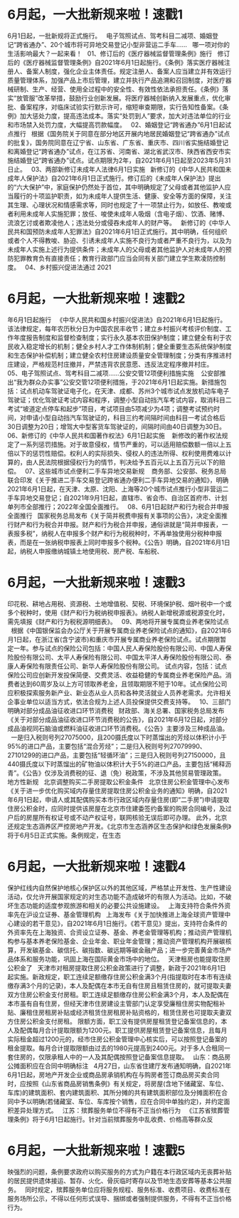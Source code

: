 # 6月起，一大批新规来啦！速戳1

6月1日起，一批新规将正式施行。
 
电子驾照试点、驾考科目二减项、婚姻登记“跨省通办”、20个城市将可异地交易登记小型非营运二手车……
 
哪一项对你的生活影响最大？一起来看！
 
01、修订后的《医疗器械监督管理条例》施行
 
修订后的《医疗器械监督管理条例》自2021年6月1日起施行。《条例》落实医疗器械注册人、备案人制度，强化企业主体责任。规定注册人、备案人应当建立并有效运行质量管理体系，加强产品上市后管理，建立并执行产品追溯和召回制度，对医疗器械研制、生产、经营、使用全过程中的安全性、有效性依法承担责任。《条例》落实“放管服”改革举措，鼓励行业创新发展。将医疗器械创新纳入发展重点，优化审批、备案程序，对临床试验实行默示许可，缩短审查期限，实行告知性备案。《条例》加大惩处力度，提高违法成本。落实“处罚到人”要求，加大对违法单位的行业和市场禁入处罚力度，大幅提高罚款幅度。
 
02、婚姻登记“跨省通办”6月1日起试点推行
 
根据《国务院关于同意在部分地区开展内地居民婚姻登记“跨省通办”试点的批复》，国务院同意在辽宁省、山东省、广东省、重庆市、四川省实施结婚登记和离婚登记“跨省通办”试点，在江苏省、河南省、湖北省武汉市、陕西省西安市实施结婚登记“跨省通办”试点。试点期限为2年，自2021年6月1日起至2023年5月31日止。
 
03、两部新修订未成年人法律6月1日实施
 
新修订的《中华人民共和国未成年人保护法》自2021年6月1日正式施行。修订后的《未成年人保护法》提出的“六大保护”中，家庭保护仍然处于首位，其中明确规定了父母或者其他监护人应当履行的十项监护职责，如为未成年人提供生活、健康、安全等方面的保障，关注其生理、心理状况和情感需求等，同时也规定了十一项禁止行为，如放任、教唆或者利用未成年人实施犯罪；放任、唆使未成年人吸烟（含电子烟）、饮酒、赌博、流浪乞讨或者欺凌他人；违法处分或侵吞未成年人的财产等。
 
新修订的《中华人民共和国预防未成年人犯罪法》自2021年6月1日正式施行。其中明确，任何组织或者个人不得教唆、胁迫、引诱未成年人实施不良行为或者严重不良行为，以及为未成年人实施上述行为提供条件；未成年人的父母或者其他监护人对未成年人的预防犯罪教育负有直接责任；教育行政部门应当会同有关部门建立学生欺凌防控制度。
 
04、乡村振兴促进法通过 2021

# 6月起，一大批新规来啦！速戳2

年6月1日起施行
 
《中华人民共和国乡村振兴促进法》自2021年6月1日起施行。该法律规定，每年农历秋分日为中国农民丰收节；建立乡村振兴考核评价制度、工作年度报告制度和监督检查制度；实行永久基本农田保护制度；建立健全有利于农民收入稳定增长的机制；健全乡村人才工作体制机制；健全重要生态系统保护制度和生态保护补偿机制；建立健全农村住房建设质量安全管理制度；分类有序推进村庄建设，严格规范村庄撤并，严禁违背农民意愿、违反法定程序撤并村庄。
 
05、电子驾照试点、驾考科目二减项……公安交管12项便利措施实施 
 
公安部推出“我为群众办实事”公安交管12项便利措施，于2021年6月1日起实施。新措施包括：试点机动车驾驶证电子化，在天津、成都、苏州3个城市试点发放机动车电子驾驶证；优化驾驶证考试内容和程序，调整小型自动挡汽车考试内容，取消科目二考试“坡道定点停车和起步”项目，考试项目由5项减少为4项；调整考试预约时间，对申请小型自动挡汽车驾驶证的，科目三约考间隔时间由科目一考试合格后30日调整为20日；增驾大中型客货车驾驶证的，间隔时间由40日调整为30日。
 
06、新修订的《中华人民共和国著作权法》6月1日起实施 
 
新修改的著作权法规定了一系列惩罚措施。对于故意侵权，情节严重的，可以适用赔偿数额一倍以上五倍以下的惩罚性赔偿。权利人的实际损失、侵权人的违法所得、权利使用费难以计算的，由人民法院根据侵权行为的情节，判决给予五百元以上五百万元以下的赔偿。
 
07、这些城市试点便利二手车异地交易新规 
 
商务部、公安部、税务总局联合印发《关于推进二手车交易登记跨省通办便利二手车异地交易的通知》，明确2021年6月1日起，在天津、太原、沈阳、上海等20个城市试点推行小型非营运二手车异地交易登记；自2021年9月1日起，直辖市、省会市、自治区首府市、计划单列市全部推行；2022年全国全面推行。
 
08、6月1日起财产和行为税合并申报全面推行
 
国家税务总局发布《关于简并税费申报有关事项的公告》，决定全面推行财产和行为税合并申报。财产和行为税合并申报，通俗讲就是“简并申报表，一表报多税”，纳税人在申报多个财产和行为税税种时，不再单独使用分税种申报表，而是在一张纳税申报表上同时申报多个税种。《公告》明确，自2021年6月1日起，纳税人申报缴纳城镇土地使用税、房产税、车船税、

# 6月起，一大批新规来啦！速戳3

印花税、耕地占用税、资源税、土地增值税、契税、环境保护税、烟叶税中一个或多个税种时，使用《财产和行为税纳税申报表》。纳税人新增税源或税源变化时，需先填报《财产和行为税税源明细表》。
 
09、两地将开展专属商业养老保险试点
 
根据《中国银保监会办公厅关于开展专属商业养老保险试点的通知》，自2021年6月1日起，在浙江省(含宁波市)和重庆市开展专属商业养老保险试点。试点期限暂定一年。参与试点的保险公司包括：中国人民人寿保险股份有限公司、中国人寿保险股份有限公司、太平人寿保险有限公司、中国太平洋人寿保险股份有限公司、泰康人寿保险有限责任公司、新华人寿保险股份有限公司。
试点内容，包括：试点保险公司应创新开发投保简便、交费灵活、收益稳健的专属商业养老保险产品。消费者达到60周岁及以上方可领取养老金，且领取期限不短于10年。试点保险公司应积极探索服务新产业、新业态从业人员和各种灵活就业人员养老需求。允许相关企事业单位以适当方式，依法合规为上述人员投保提供交费支持等。
 
10、三部门明确对部分成品油征收进口环节消费税
 
财政部、海关总署、国家税务总局发布《关于对部分成品油征收进口环节消费税的公告》，自2021年6月12日起，对部分成品油视同石脑油或燃料油征收进口环节消费税。《公告》主要涉及三种成品油。
 
一是归入税则号列27075000，且200摄氏度以下时蒸馏出的芳烃以体积计小于95%的进口产品，主要包括“混合芳烃”；二是归入税则号列27079990、27101299的进口产品，主要包括“轻循环油”；三是归入税则号列27150000，且440摄氏度以下时蒸馏出的矿物油以体积计大于5%的进口产品，主要包括“稀释沥青”。《公告》仅涉及消费税的征、退（免）税政策，不涉及其他贸易管理政策。
 
地方性新规
 
北京调整购买二手房提取公积金条件
 
北京住房公积金管理中心发布《关于进一步优化购买域内存量住房提取住房公积金业务的通知》明确，自2021年6月1日起，申请人或其配偶购买本市行政区域内存量住房(即“二手房”)申请提取住房公积金时，应同时提供该房屋在北京市住建委签约备案的购房合同编号，及过户后的房屋所有权证号或不动产权证号，联网核验无误后即可办理。
此外，北京还规定生态涵养区严控房地产开发。《北京市生态涵养区生态保护和绿色发展条例》将于6月5日正式实施。条例规定，在生态

# 6月起，一大批新规来啦！速戳4

保护红线内自然保护地核心保护区以外的其他区域，严格禁止开发性、生产性建设活动，仅允许开展国家规定的对生态功能不造成破坏的有限人为活动。比如，不破坏生态功能的适度参观旅游和相关的必要公共设施建设。
 
上海支持符合条件外资率先在沪设立证券、基金管理机构
 
上海发布《关于加快推进上海全球资产管理中心建设的若干意见》，自2021年6月1日施行。《若干意见》提出，支持符合条件的外资率先在上海独资、合资设立证券、基金、养老金管理等机构；推动资产管理机构参与基本养老保险基金、企业年金、职业年金管理；推动资产管理机构开展碳核算，开发碳基金、碳信托、碳指数、碳远期等碳金融产品；进一步完善黄金市场产品体系和服务功能，巩固上海在国际黄金市场中的地位。
 
天津租房也能提取住房公积金了
 
天津市对租房提取住房公积金政策进行了调整，新政于2021年6月1日起实施。新政规定，职工连续足额缴存住房公积金满3个月(指提取时在本市有连续缴存满3个月的记录)，本人及配偶在本市无自有住房且租赁住房的，就可提取夫妻双方住房公积金支付房租。职工连续足额缴存住房公积金满3个月，本人及配偶在本市虽有自有住房，但经天津市住房建设主管部门认定享受廉租住房实物配租补贴、廉租住房租房补贴或经济租赁住房租房补贴资格的，租赁住房也可提取夫妻双方住房公积金支付房租。
限额方面，职工没有提供房屋租赁登记备案信息的，本人及配偶每月合计提取限额为1200元。职工提供房屋租赁登记备案信息，且每月实际租金超过1200元的，经市住房公积金管理中心核实后，可以按照登记备案的租金提取。每月合计提取限额由过去的1980元提高到2400元。对于多人合租同一套住房的，仅限承租人中的一人及其配偶按照登记备案信息提取。
 
山东：商品房公摊面积应在合同中明确标注
 
4月27日，山东省住建厅发布通知明确，自2021年6月1日起，房地产开发企业或商品房承销机构在与购房者签订商品房买卖合同时，应按照《山东省商品房销售条例》有关规定，将房屋(含地下储藏室、车位、车库)的建筑面积、套内建筑面积、其所分摊的共有建筑面积部位及分摊面积在合同中予以明确(若储藏室、车位、车库按个销售，应在合同中单独约定)，并约定面积差异处理方式。
 
江苏：殡葬服务单位不得有不正当价格行为
 
《江苏省殡葬管理条例》将于6月1日起施行。针对当前殡葬服务中乱收费、价格高等群众反

# 6月起，一大批新规来啦！速戳5

映强烈的问题，条例要求政府以购买服务的方式为户籍在本行政区域内无丧葬补贴的居民提供遗体接运、暂存、火化、骨灰临时寄存以及节地生态安葬等基本公共服务。
 
同时规定，殡葬服务单位应将服务规程、服务标准、收费项目、收费标准在服务场所公示，不得以任何形式误导、捆绑或者强制提供服务，不得有不正当价格行为。
 



